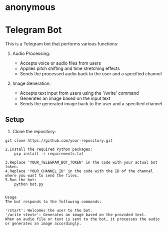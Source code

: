 # anonymous
# Telegram Bot

This is a Telegram bot that performs various functions:

1. Audio Processing:
   - Accepts voice or audio files from users
   - Applies pitch shifting and time stretching effects
   - Sends the processed audio back to the user and a specified channel

2. Image Generation:
   - Accepts text input from users using the '/write' command
   - Generates an image based on the input text
   - Sends the generated image back to the user and a specified channel

## Setup

1. Clone the repository:

```shell
git clone https://github.com/your-repository.git

2.Install the required Python packages:
    pip install -r requirements.txt

3.Replace 'YOUR_TELEGRAM_BOT_TOKEN' in the code with your actual bot token.
4.Replace 'YOUR_CHANNEL_ID' in the code with the ID of the channel where you want to send the files.
5.Run the bot:
    python bot.py
    
    
Usage
The bot responds to the following commands:

'/start': Welcomes the user to the bot.
'/write <text>': Generates an image based on the provided text.
When an audio file or text is sent to the bot, it processes the audio or generates an image accordingly.

